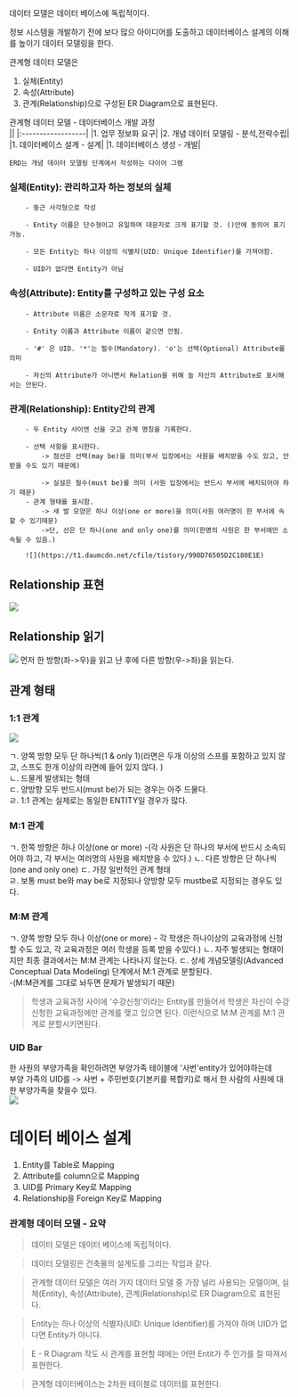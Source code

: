 데이터 모델은 데이터 베이스에 독립적이다.   

정보 시스템을 개발하기 전에 보다 많으 아이디어를 도출하고 데이터베이스 설계의 이해를 높이기 데이터 모델링을 한다. 

관계형 데이터 모델은    
1. 실체(Entity)
2. 속성(Attribute)  
3. 관계(Relationship)으로 구성된 ER Diagram으로 표현된다. 


관계형 데이터 모델 - 데이터베이스 개발 과정     
||
|:------------------|
|1. 업무 정보화 요구|
|2. 개념 데이터 모델링 - 분석,전략수립|
|1. 데이터베이스 설계 - 설계|
|1. 데이터베이스 생성 - 개발|   

    ERD는 개념 데이터 모델링 단계에서 작성하는 다이어 그램

###    실체(Entity): 관리하고자 하는 정보의 실체 

        - 둥근 사각형으로 작성
        
        - Entity 이름은 단수형이고 유일하며 대문자로 크게 표기할 것. ()안에 동의어 표기 가능. 
        
        - 모든 Entity는 하나 이상의 식별자(UID: Unique Identifier)를 가져야함.
        
        - UID가 없다면 Entity가 아님
    

###    속성(Attribute): Entity를 구성하고 있는 구성 요소

        - Attribute 이름은 소문자로 작게 표기할 것. 
        
        - Entity 이름과 Attribute 이름이 같으면 안됨. 
        
        - '#' 은 UID. '*'는 필수(Mandatory). 'o'는 선택(Optional) Attribute를 의미
        
        - 자신의 Attribute가 아니면서 Relation을 위해 늘 자신의 Attribute로 표시해서는 안된다. 


###     관계(Relationship): Entity간의 관계 

        - 두 Entity 사이엔 선을 긋고 관계 명칭을 기록한다. 
        
        - 선택 사항을 표시한다. 
            -> 점선은 선택(may be)을 의미(부서 입장에서는 사원을 배치받을 수도 있고, 안받을 수도 있기 때문에)

            -> 실설은 필수(must be)를 의미 (사원 입장에서는 반드시 부서에 배치되어야 하기 때문)
        - 관계 형태를 표시함. 
            -> 새 발 모양은 하나 이상(one or more)을 의미(사원 여러명이 한 부서에 속할 수 있기때문)
            ->단, 선은 단 하나(one and only one)를 의미(한명의 사원은 한 부서에만 소속될 수 있음.)

        ![](https://t1.daumcdn.net/cfile/tistory/990D76505D2C180E1E)

## Relationship 표현

![](https://t1.daumcdn.net/cfile/tistory/9902DF425D2C20522E)

## Relationship 읽기

![](https://t1.daumcdn.net/cfile/tistory/99FB28455D2C21D014)
먼저 한 방향(좌->우)을 읽고 난 후에 다른 방향(우->좌)을 읽는다. 



## 관계 형태        
### 1:1 관계    

![](https://t1.daumcdn.net/cfile/tistory/9944C2475D2C227709)    

ㄱ. 양쪽 방향 모두 단 하나씩(1 & only 1)(라면은 두개 이상의 스프를 포함하고 있지 않고, 스프도 한개 이상의 라면에 들어 있지 않다. )  
ㄴ. 드물게 발생되는 형태    
ㄷ. 양방향 모두 반드시(must be)가 되는 경우는 아주 드물다.   
ㄹ. 1:1 관계는 실제로는 동일한 ENTITY일 경우가 많다.    

        

### M:1 관계
ㄱ. 한쪽 방향은 하나 이상(one or more)
    -(각 사원은 단 하나의 부서에 반드시 소속되어야 하고, 각 부서는 여러명의 사원을 배치받을 수 있다.)
ㄴ. 다른 방향은 단 하나씩(one and only one) 
ㄷ. 가장 일반적인 관계 형태     
ㄹ. 보통 must be와 may be로 지정되나 양방향 모두 mustbe로 지정되는 경우도 있다.     

### M:M 관계        
ㄱ. 양쪽 방향 모두 하나 이상(one or more) 
    - 각 학생은 하나이상의 교육과정에 신청할 수도 있고, 각 교육과정은 여러 학생을 등록 받을 수있다.)
ㄴ. 자주 발생되는 형태이지만 최종 결과에서는 M:M 관계는 나타나지 않는다. 
ㄷ. 상세 개념모델링(Advanced Conceptual Data Modeling) 단계에서 M:1 관계로 분할된다.    
        -(M:M관계를 그대로 놔두면 문제가 발생되기 때문) 

> 학생과 교육과정 사이에 '수강신청'이라는 Entity를 만들어서 학생은 자신이 수강신청한 교육과정에만 관계를 맺고 있으면 된다. 이런식으로 M:M 관계를 M:1 관계로 분할시키면된다. 

### UID Bar 
한 사원의 부양가족을 확인하려면 부양가족 테이블에 '사번'entity가 있어야하는데   
부양 가족의 UID를 -> 사번 + 주민번호(기본키를 복합키)로 해서 한 사람의 사원에 대한 부양가족을 찾을수 있다.  
![](https://t1.daumcdn.net/cfile/tistory/99C114445D2C286D3A)


# 데이터 베이스 설계 
1. Entity를 Table로 Mapping
2. Attribute를 column으로 Mapping   
3. UID를 Primary Key로 Mapping
4. Relationship을 Foreign Key로 Mapping 


### 관계형 데이터 모델 - 요약
> 데이터 모델은 데이터 베이스에 독립적이다. 
    
> 데이터 모델링은 건축물의 설계도를 그리는 작업과 같다. 

> 관계형 데이터 모델은 여러 가지 데이터 모델 중 가장 널리 사용되는 모델이며, 실체(Entity), 속성(Attribute), 관계(Relationship)로 ER Diagram으로 표현된다. 

> Entity는 하나 이상의 식별자(UID: Unique Identifier)를 가져야 하며 UID가 없다면 Entity가 아니다.   

> E - R Diagram 작도 시 관계를 표현할 때에는 어떤 Entit가 주 인가를 잘 따져서 표현한다.     

> 관계형 데이터베이스는 2차원 테이블로 데이터를 표현한다. 